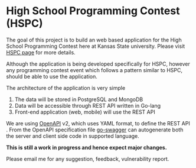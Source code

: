 # High School Programming Contest (HSPC)

The goal of this project is to build an web based application for the High School 
Programming Contest here at Kansas State university. Please visit 
[HSPC page](https://www.cs.ksu.edu/hspc) for more details.

Although the application is being developed specifically for HSPC, however any programming contest event which 
 follows a pattern similar to HSPC, should be able to use the application.

The architecture of the application is very simple
1. The data will be stored in PostgreSQL and MongoDB
2. Data will be accessible through REST API written in Go-lang
3. Front-end application (web, mobile) will use the REST API

We are using 
[OpenAPI](https://github.com/OAI/OpenAPI-Specification/blob/master/versions/2.0.md#pathItemObject) v2, 
 which uses YAML format, to define the REST API . From the OpenAPI specification 
 file [go-swagger](https://github.com/go-swagger/go-swagger) can autogenerate 
 both the server and client side code in supported language.
 


__This is still a work in progress and hence expect major changes.__

Please email me for any suggestion, feedback, vulnerability report. 